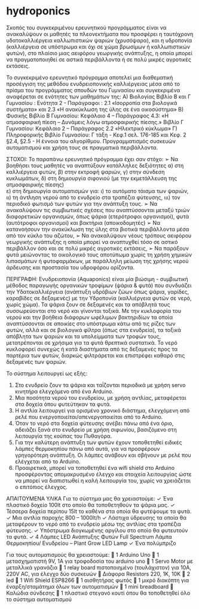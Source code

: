 # hydroponics
 Σκοπός του συγκεκριμένου ερευνητικού προγράμματος είναι να ανακαλύψουν οι μαθητές τα πλεονεκτήματα  που προσφέρει η ταυτόχρονη  υδατοκαλλιέργεια καλλωπιστικών ψαριών (χρυσόψαρα), και η υδροπονία (καλλιέργεια σε υπόστρωμα και όχι σε χώμα βρωσίμων ή καλλωπιστικών φυτών), στο πλαίσιο μιας  αειφόρου γεωργικής  ανάπτυξης, η οποία μπορεί να πραγματοποιηθεί σε αστικά περιβάλλοντα ή σε πολύ μικρές αγροτικές εκτάσεις. 

Το συγκεκριμένο ερευνητικό πρόγραμμα αποτελεί μια διαθεματική προσέγγιση της μεθόδου ενυδρειοπονικής καλλιέργειας μέσα από το πρίσμα του προγράμματος σπουδών του Γυμνασίου  και συγκεκριμένα αναφέρεται σε ενότητες των μαθημάτων της:
Α) Βιολογίας
Βιβλίο Β και Γ Γυμνασίου : Ενότητα 2  - Παράγραφοι : 2.1 «Ισορροπία στα βιολογικά συστήματα» και 2.3 «Η ανακύκλωση της ύλης σε ένα οικοσύστημα» 
Β) Φυσικής
 Βιβλίο Β Γυμνασίου:  Κεφάλαιο 4 – Παράγραφος 4.3: «Η ατμοσφαιρική πίεση – Δυνάμεις λόγω  ατμοσφαιρικής πίεσης.» 
Βιβλίο Γ Γυμνασίου: Κεφάλαιο 2 – Παράγραφος 2.2 «Ηλεκτρικό κύκλωμα» 
Γ) Πληροφορικής 
Βιβλίο Γυμνασίου: Γ τάξη - Κεφ.1 σελ. 176-185 και Κεφ. 2 §2.4, §2.5 - Η έννοια του αλγορίθμου. Προγραμματισμός συσκευών αυτοματισμού και χρήση τους σε πραγματικά περιβάλλοντα. 


ΣΤΟΧΟΙ: 
Το παραπάνω ερευνητικό πρόγραμμα έχει σαν στόχο:
➢	Να βοηθήσει τους μαθητές να αναπτύξουν  κατάλληλες δεξιότητες 
α) στη καλλιέργεια φυτών, 
β) στην εκτροφή ψαριών, 
γ) στην σύνδεση κυκλωμάτων, 
δ) στη δημιουργία σιφονιού (με την εκμετάλλευση της ατμοσφαιρικής πίεσης)  
ε) στη δημιουργία αυτοματισμών για: 
ι)  το αυτόματο τάισμα των ψαριών, 
ιι) τη άντληση νερού από το ενυδρείο στα τραπέζια φύτευσης, 
ιιι) τον περιοδικό φωτισμό των φυτών για την ανάπτυξη τους. 
➢	Να ανακαλύψουν τις συμβιωτικές σχέσεις που αναπτύσσονται μεταξύ τριών διαφορετικών οργανισμών, όπως ψάρια (ετερότροφοι οργανισμοί), φυτά (αυτότροφοι οργανισμοί) και βακτήρια (αποικοδομητές) 
➢	Να κατανοήσουν την ανακύκλωση της ύλης στα βιοτικά περιβάλλοντα μέσα από τον κύκλο του αζώτου,
➢	Να ανακαλύψουν νέους τρόπους αειφόρου γεωργικής ανάπτυξης η οποία μπορεί να αναπτυχθεί τόσο σε αστικό περιβάλλον όσο και σε πολύ μικρές αγροτικές εκτάσεις, 
➢	Να παράξουν φυτά μειώνοντας το οικολογικό τους αποτύπωμα χωρίς τη χρήση χημικών λιπασμάτων ή φυτοφαρμάκων, με παράλληλη μείωση της χρήσης νερού άρδευσης και προστασία του υδροφόρου ορίζοντα. 


ΠΕΡΙΓΡΑΦΗ:
Ενυδρειοπονία (Aquaponics) είναι μία βιώσιμη - συμβιωτική μέθοδος παραγωγής οργανικών τροφίμων (ψάρια & φυτά) που συνδυάζει την Υδατοκαλλιέργεια (ανάπτυξη υδρόβιων ζώων όπως ψάρια, γαρίδες, καραβίδες σε δεξαμενές) με την Υδροπονία (καλλιέργεια φυτών σε νερό, χωρίς χώμα). 
Τα ψάρια ζουν σε δεξαμενές και τα απόβλητά τους συσσωρεύονται στο νερό και γίνονται τοξικά. Με την κυκλοφορία του νερού και την βοήθεια διάφορων ωφέλιμων βακτηριδίων τα οποία αναπτύσσονται σε αποικίες στο υπόστρωμα κάτω από τις ρίζες των φυτών, αλλά και σε βιολογικά φίλτρα (όπως στα ενυδρεία), τα τοξικά απόβλητα των ψαριών και τα υπολείμματα των τροφών τους, μετατρέπονται σε χρήσιμα για τα φυτά θρεπτικά συστατικά. 
Το νερό κυκλοφορεί συνεχώς ή κατά διαστήματα από τις δεξαμενές προς τα παρτέρια των φυτών, διαρκώς φιλτράρεται και επιστρέφει καθαρό στις δεξαμενές των ψαριών.

Το σύστημα λειτουργεί ως εξής: 
1.	Στο ενυδρείο ζουν τα ψάρια και ταΐζονται περιοδικά με χρήση servo κινητήρα ελεγχόμενο από ένα Arduino.
2.	Μια ποσότητα νερού του ενυδρείου, με χρήση αντλίας, μεταφέρεται στα δοχεία όπου φυτεύτηκαν τα φυτά.
3.	Η αντλία λειτουργεί για ορισμένο χρονικό διάστημα, ελεγχόμενη από ρελέ που ενεργοποιείται/απενεργοποιείται από το Arduino.
4.	Όταν το νερό στα δοχεία φύτευσης ανέβει πάνω από ένα όριο, αδειάζει ξανά στο ενυδρείο με χρήση σιφωνίου, βασιζόμενο στη λειτουργία της κούπας του Πυθαγόρα.
5.	Για την καλύτερη ανάπτυξη των φυτών έχουν τοποθετηθεί ειδικές λάμπες θερμοκηπίου πάνω από αυτά, για να προσφέρουν γρηγορότερη ανάπτυξη. Οι λάμπες ανάβουν και σβήνουν με ρελέ που ελέγχεται από το Arduino.
6.	Προαιρετικά, μπορεί να τοποθετηθεί ένα wifi shield στο Arduino προσφέροντας απομακρυσμένο έλεγχο και στοιχεία λειτουργίας ώστε να μπορεί να διαπιστωθεί η καλή λειτουργία του, χωρίς να χρειάζεται ο επιτόπιος έλεγχος.


ΑΠΑΙΤΟΥΜΕΝΑ ΥΛΙΚΑ
Για το σύστημα μας θα χρειαστούμε:
✓	Ένα πλαστικό δοχείο 100lt στο οποίο θα τοποθετηθούν τα ψάρια μας.
✓	Τέσσερα δοχεία περίπου 15lt το καθένα στα οποία θα φυτέψουμε τα φυτά.
✓	Μια αντλία παροχής 800 – 1000lt/h
✓	Λάστιχα ύδρευσης  τα οποία θα μεταφέρουν το νερό από το ενυδρείο μέσω της αντλίας στα τραπέζια φύτευσης.
✓	Υπόστρωμα διογκωμένης αργίλου στο οποίο θα φυτευτούν τα φυτά.
✓	4 Λάμπες  LED Ανάπτυξης Φυτών Full Spectrum Λάμπα Θερμοκηπίου/ Ενυδρείου – Plant Grow LED Lamp
✓	Ένα πολύμπριζο

Για τους αυτοματισμούς θα χρειαστούμε:
	1 Arduino Uno
	1 μετασχηματιστή 9V, 1A για τροφοδοσία του arduino uno
	1 Servo Motor με μεταλλικά γρανάζια
	1 relay board πιστοποιημένο (τουλάχιστον) για 10A, 220V AC, για έλεγχο δύο συσκευών
	Διάφορα Resistors 220,  1K, 10K 
	2 led 
	1 Wifi Shield ESP8266
	1 αισθητήρας φωτός
	1 μικρό διακόπτη για έναρξη/σταμάτημα όλων των αυτοματισμών
	1 mini breadboard
	Καλώδια σύνδεσης
	1 πλαστικό στεγανό κουτί  όπου θα τοποθετηθεί όλο το σύστημα αυτοματισμού

